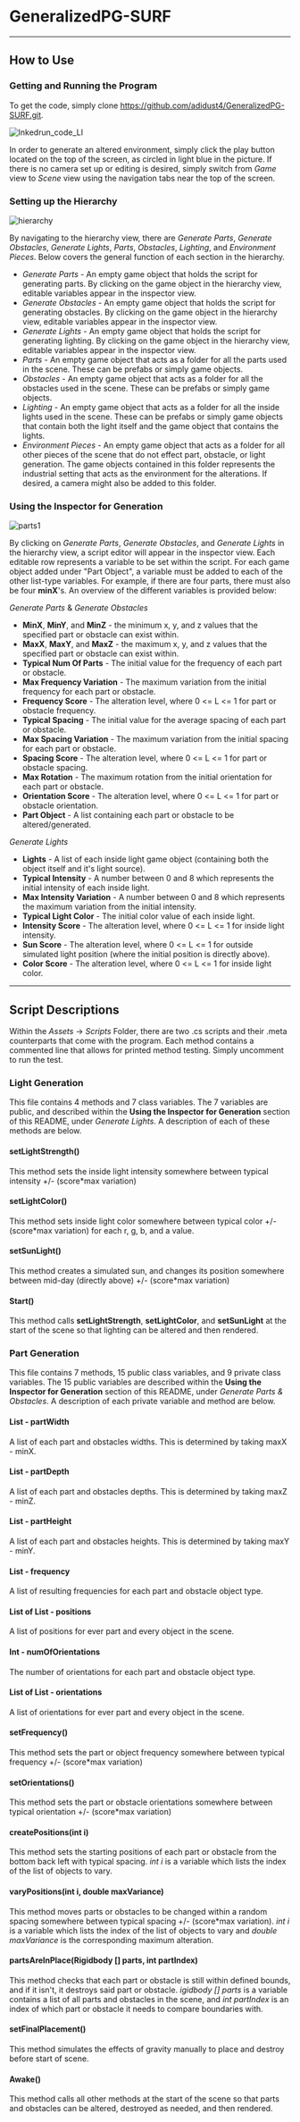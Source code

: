 # GeneralizedPG-SURF

_______________________________________________________________________
## How to Use


### Getting and Running the Program

To get the code, simply clone https://github.com/adidust4/GeneralizedPG-SURF.git.

![Inkedrun_code_LI](https://user-images.githubusercontent.com/56092297/127750848-66e02792-3ec0-4407-a31b-f33ac90e55f3.jpg)

In order to generate an altered environment, simply click the play button located on the top of the screen, as circled in light blue in the picture. If there is no camera set up or editing is desired, simply switch from *Game* view to *Scene* view using the navigation tabs near the top of the screen. 

### Setting up the Hierarchy


![hierarchy](https://user-images.githubusercontent.com/56092297/127750192-d27f1b04-bee7-448f-b3b1-50b9addde829.png)

By navigating to the hierarchy view, there are *Generate Parts*, *Generate Obstacles*, *Generate Lights*, *Parts*, *Obstacles*, *Lighting*, and *Environment Pieces*. Below covers the general function of each section in the hierarchy.

 - *Generate Parts* - An empty game object that holds the script for generating parts. By clicking on the game object in the hierarchy view, editable variables appear in the inspector view. 
 - *Generate Obstacles* - An empty game object that holds the script for generating obstacles. By clicking on the game object in the hierarchy view, editable variables appear in the inspector view. 
 - *Generate Lights* - An empty game object that holds the script for generating lighting. By clicking on the game object in the hierarchy view, editable variables appear in the inspector view. 
 - *Parts* - An empty game object that acts as a folder for all the parts used in the scene. These can be prefabs or simply game objects. 
 - *Obstacles* - An empty game object that acts as a folder for all the obstacles used in the scene. These can be prefabs or simply game objects.
 - *Lighting* - An empty game object that acts as a folder for all the inside lights used in the scene. These can be prefabs or simply game objects that contain both the light itself and the game object that contains the lights.
 - *Environment Pieces* - An empty game object that acts as a folder for all other pieces of the scene that do not effect part, obstacle, or light generation. The game objects contained in this folder represents the industrial setting that acts as the environment for the alterations. If desired, a camera might also be added to this folder.



### Using the Inspector for Generation


![parts1](https://user-images.githubusercontent.com/56092297/127750382-969e537f-329c-4c7b-a67d-68cdb6939e42.png)

By clicking on *Generate Parts*, *Generate Obstacles*, and *Generate Lights* in the hierarchy view, a script editor will appear in the inspector view. Each editable row represents a variable to be set within the script. For each game object added under "Part Object", a variable must be added to each of the other list-type variables. For example, if there are four parts, there must also be four **minX**'s. An overview of the different variables is provided below:

*Generate Parts* & *Generate Obstacles*
- **MinX**, **MinY**, and **MinZ** - the minimum x, y, and z values that the specified part or obstacle can exist within. 
- **MaxX**, **MaxY**, and **MaxZ** - the maximum x, y, and z values that the specified part or obstacle can exist within.
- **Typical Num Of Parts** - The initial value for the frequency of each part or obstacle.
- **Max Frequency Variation** - The maximum variation from the initial frequency for each part or obstacle. 
- **Frequency Score** - The alteration level, where 0 <= L <= 1 for part or obstacle frequency. 
- **Typical Spacing** - The initial value for the average spacing of each part or obstacle.
- **Max Spacing Variation** - The maximum variation from the initial spacing for each part or obstacle. 
- **Spacing Score** - The alteration level, where 0 <= L <= 1 for part or obstacle spacing.
- **Max Rotation** - The maximum rotation from the initial orientation for each part or obstacle. 
- **Orientation Score** - The alteration level, where 0 <= L <= 1 for part or obstacle orientation.  
- **Part Object** - A list containing each part or obstacle to be altered/generated.

*Generate Lights*
- **Lights** - A list of each inside light game object (containing both the object itself and it's light source). 
- **Typical Intensity** - A number between 0 and 8 which represents the initial intensity of each inside light. 
- **Max Intensity Variation** - A number between 0 and 8 which represents the maximum variation from the initial intensity.
- **Typical Light Color** - The initial color value of each inside light.  
- **Intensity Score** - The alteration level, where 0 <= L <= 1 for inside light intensity.
- **Sun Score** - The alteration level, where 0 <= L <= 1 for outside simulated light position (where the initial position is directly above).
- **Color Score** - The alteration level, where 0 <= L <= 1 for inside light color.

_______________________________________________________________________

## Script Descriptions

Within the *Assets* -> *Scripts* Folder, there are two .cs scripts and their .meta counterparts that come with the program. Each method contains a commented line that allows for printed method testing. Simply uncomment to run the test. 

### Light Generation

This file contains 4 methods and 7 class variables. The 7 variables are public, and described within the **Using the Inspector for Generation** section of this README, under *Generate Lights*. A description of each of these methods are below. 

#### setLightStrength()
This method sets the inside light intensity somewhere between typical intensity +/- (score*max variation)

#### setLightColor()
This method sets inside light color somewhere between typical color +/- (score*max variation) for each r, g, b, and a value.

#### setSunLight()
This method creates a simulated sun, and changes its position somewhere between mid-day (directly above) +/- (score*max variation)

#### Start()
This method calls **setLightStrength**, **setLightColor**, and **setSunLight** at the start of the scene so that lighting can be altered and then rendered. 


### Part Generation

This file contains 7 methods, 15 public class variables, and 9 private class variables. The 15 public variables are described within the **Using the Inspector for Generation** section of this README, under *Generate Parts & Obstacles*. A description of each private variable and method are below. 

#### List - partWidth
A list of each part and obstacles widths. This is determined by taking maxX - minX.

#### List - partDepth
A list of each part and obstacles depths. This is determined by taking maxZ - minZ.

#### List - partHeight
A list of each part and obstacles heights. This is determined by taking maxY - minY.

#### List - frequency
A list of resulting frequencies for each part and obstacle object type.

#### List of List - positions
A list of positions for ever part and every object in the scene.

#### Int - numOfOrientations
The number of orientations for each part and obstacle object type.

#### List of List - orientations
A list of orientations for ever part and every object in the scene.

#### setFrequency()
This method sets the part or object frequency somewhere between typical frequency +/- (score*max variation)

#### setOrientations()
This method sets the part or obstacle orientations somewhere between typical orientation +/- (score*max variation)

#### createPositions(int i)
This method sets the starting positions of each part or obstacle from the bottom back left with typical spacing. *int i* is a variable which lists the index of the list of objects to vary.

#### varyPositions(int i, double maxVariance)
This method moves parts or obstacles to be changed within a random spacing somewhere between typical spacing +/- (score*max variation). *int i* is a variable which lists the index of the list of objects to vary and *double maxVariance* is the corresponding maximum alteration.

#### partsAreInPlace(Rigidbody [] parts, int partIndex)
This method checks that each part or obstacle is still within defined bounds, and if it isn't, it destroys said part or obstacle. *igidbody [] parts* is a variable contains a list of all parts and obstacles in the scene, and *int partIndex* is an index of which part or obstacle it needs to compare boundaries with.

#### setFinalPlacement()
This method simulates the effects of gravity manually to place and destroy before start of scene.

#### Awake()
This method calls all other methods at the start of the scene so that parts and obstacles can be altered, destroyed as needed, and then rendered.


 
 



